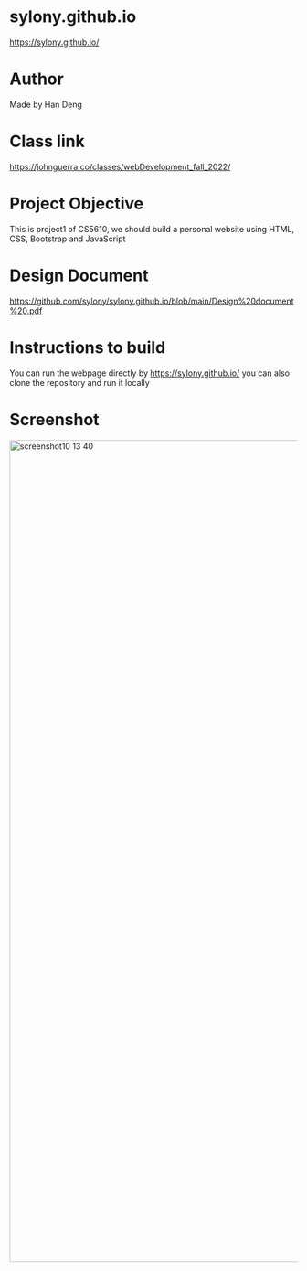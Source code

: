 # sylony.github.io
https://sylony.github.io/
# Author 
Made by Han Deng
# Class link
https://johnguerra.co/classes/webDevelopment_fall_2022/
# Project Objective
This is project1 of CS5610, we should build a personal website using HTML, CSS, Bootstrap and JavaScript
# Design Document
https://github.com/sylony/sylony.github.io/blob/main/Design%20document%20.pdf
# Instructions to build
You can run the webpage directly by https://sylony.github.io/ 
you can also clone the repository and run it locally
# Screenshot
<img width="1438" alt="screenshot10 13 40" src="https://user-images.githubusercontent.com/91612382/192345031-c44dc797-713e-4e11-977a-ec15401c0643.png">
